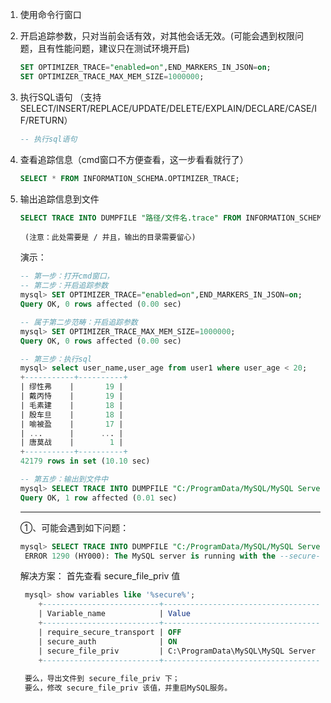1. 使用命令行窗口

2. 开启追踪参数，只对当前会话有效，对其他会话无效。(可能会遇到权限问题，且有性能问题，建议只在测试环境开启)
   	
   ```sql
   SET OPTIMIZER_TRACE="enabled=on",END_MARKERS_IN_JSON=on; 
   SET OPTIMIZER_TRACE_MAX_MEM_SIZE=1000000; 
   ```
   
   
   
3. 执行SQL语句 （支持 SELECT/INSERT/REPLACE/UPDATE/DELETE/EXPLAIN/DECLARE/CASE/IF/RETURN）

   ```sql
   -- 执行sql语句
   ```

   

4. 查看追踪信息（cmd窗口不方便查看，这一步看看就行了）
   	
   ```sql
   SELECT * FROM INFORMATION_SCHEMA.OPTIMIZER_TRACE;
   ```

   

5. 输出追踪信息到文件
   	
   ```sql
   SELECT TRACE INTO DUMPFILE "路径/文件名.trace" FROM INFORMATION_SCHEMA.OPTIMIZER_TRACE;
   ```

      	(注意：此处需要是 / 并且，输出的目录需要留心)

   

   

   演示：

   ```sql
   -- 第一步：打开cmd窗口，
   -- 第二步：开启追踪参数
   mysql> SET OPTIMIZER_TRACE="enabled=on",END_MARKERS_IN_JSON=on; 
   Query OK, 0 rows affected (0.00 sec)
   
   -- 属于第二步范畴：开启追踪参数
   mysql> SET OPTIMIZER_TRACE_MAX_MEM_SIZE=1000000; 
   Query OK, 0 rows affected (0.00 sec)
   
   -- 第三步：执行sql
   mysql> select user_name,user_age from user1 where user_age < 20;
   +-----------+----------+
   | 缪性弗    |       19 |
   | 戴丙恃    |       19 |
   | 毛素建    |       18 |
   | 殷车旦    |       18 |
   | 喻被盈    |       17 |
   | ...      |      ... |
   | 唐莫战    |        1 |
   +-----------+----------+
   42179 rows in set (10.10 sec)
   
   -- 第五步：输出到文件中  
   mysql> SELECT TRACE INTO DUMPFILE "C:/ProgramData/MySQL/MySQL Server 5.7/Uploads/test.trace" FROM INFORMATION_SCHEMA.OPTIMIZER_TRACE;
   Query OK, 1 row affected (0.01 sec)
   ```

   

   

   

   

   

   ---

   ①、可能会遇到如下问题：

   ```sql
   mysql> SELECT TRACE INTO DUMPFILE "C:/ProgramData/MySQL/MySQL Server 5.7/Uploads/test.trace" FROM INFORMATION_SCHEMA.OPTIMIZER_TRACE;
   	ERROR 1290 (HY000): The MySQL server is running with the --secure-file-priv option so it cannot execute this statement
   ```

      解决方案：
   		首先查看 secure_file_priv 值

   ```sql
   	mysql> show variables like '%secure%';
       +--------------------------+------------------------------------------------+
       | Variable_name            | Value                                          |
       +--------------------------+------------------------------------------------+
       | require_secure_transport | OFF                                            |
       | secure_auth              | ON                                             |
       | secure_file_priv         | C:\ProgramData\MySQL\MySQL Server 5.7\Uploads\ |
       +--------------------------+------------------------------------------------+
   	
   	要么，导出文件到 secure_file_priv 下；
   	要么，修改 secure_file_priv 该值，并重启MySQL服务。
   ```
